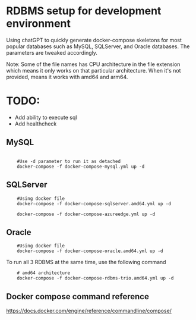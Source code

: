 

# RDBMS setup for development environment
Using chatGPT to quickly generate docker-compose skeletons for most popular databases such as MySQL, SQLServer, and Oracle databases. The parameters are tweaked accordingly.


Note: Some of the file names has CPU architecture in the file extension which means it only works on that particular architecture. When it's not provided, means it works with amd64 and arm64.

# TODO:
+ Add ability to execute sql
+ Add healthcheck


## MySQL

```shell

	#Use -d parameter to run it as detached
	docker-compose -f docker-compose-mysql.yml up -d
```

## SQLServer

```shell
	#Using docker file
	docker-compose -f docker-compose-sqlserver.amd64.yml up -d

	docker-compose -f docker-compose-azureedge.yml up -d

```

## Oracle

```shell
	#Using docker file
	docker-compose -f docker-compose-oracle.amd64.yml up -d

```

To run all 3 RDBMS at the same time, use the following command

``` shell
	# amd64 architecture
	docker-compose -f docker-compose-rdbms-trio.amd64.yml up -d
```


## Docker compose command reference
https://docs.docker.com/engine/reference/commandline/compose/